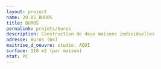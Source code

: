 ```yaml
---
layout: project
name: 20.05_BUROS
title: BUROS
permalink: projets/buros
description: Construction de deux maisons individuelles
adresse: Buros (64)
maitrise_d_oeuvre: studio. AQUI
surface: 118 m2 (par maison)
etat: PC
---
```

